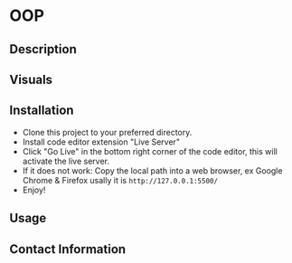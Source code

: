 # OOP

## Description

## Visuals

## Installation
- Clone this project to your preferred directory.
- Install code editor extension "Live Server"
- Click "Go Live" in the bottom right corner of the code editor, this will activate the live server.
- If it does not work: Copy the local path into a web browser, ex Google Chrome & Firefox usally it is `http://127.0.0.1:5500/`
- Enjoy!

## Usage

## Contact Information